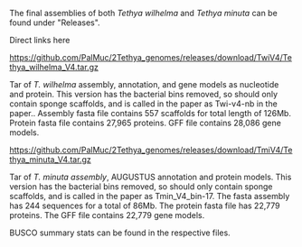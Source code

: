 The final assemblies of both _Tethya wilhelma_ and _Tethya minuta_ can be found under "Releases".

Direct links here

https://github.com/PalMuc/2Tethya_genomes/releases/download/TwiV4/Tethya_wilhelma_V4.tar.gz

Tar of _T. wilhelma_ assembly, annotation, and gene models as nucleotide and protein.
This version has the bacterial bins removed, so should only contain sponge scaffolds, and is called in the paper as Twi-v4-nb in the paper..
Assembly fasta file contains 557 scaffolds for total length of 126Mb.
Protein fasta file contains 27,965 proteins.
GFF file contains 28,086 gene models.


https://github.com/PalMuc/2Tethya_genomes/releases/download/TmiV4/Tethya_minuta_V4.tar.gz

Tar of _T. minuta assembly_, AUGUSTUS annotation and protein models.
This version has the bacterial bins removed, so should only contain sponge scaffolds, and is called in the paper as Tmin_V4_bin-17.
The fasta assembly has 244 sequences for a total of 86Mb.
The protein fasta file has 22,779 proteins.
The GFF file contains 22,779 gene models.

BUSCO summary stats can be found in the respective files.
